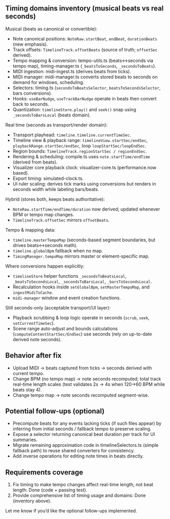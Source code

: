 ## Timing domains inventory (musical beats vs real seconds)

Musical (beats as canonical or convertible):

-   Note canonical positions: `NoteRaw.startBeat`, `endBeat`, `durationBeats` (new emphasis).
-   Track offsets: `TimelineTrack.offsetBeats` (source of truth; `offsetSec` derived).
-   Tempo mapping & conversion: tempo-utils.ts (beats<->seconds via tempo map), timing-manager.ts (`_beatsToSeconds`, `_secondsToBeats`).
-   MIDI ingestion: midi-ingest.ts (derives beats from ticks).
-   MIDI manager: midi-manager.ts converts stored beats to seconds on demand for windows, scheduling.
-   Selectors: timing.ts (`secondsToBeatsSelector`, `beatsToSecondsSelector`, bars conversions).
-   Hooks: `useBarNudge`, `useTrackBarNudge` operate in beats then convert back to seconds.
-   Quantization: `timelineStore.play()` and `seek()` snap using `_secondsToBarsLocal` (beats domain).

Real time (seconds as transport/render domain):

-   Transport playhead: `timeline.timeline.currentTimeSec`.
-   Timeline view & playback range: `timelineView.startSec/endSec`, `playbackRange.startSec/endSec`, loop `loopStartSec/loopEndSec`.
-   Region bounds: `TimelineTrack.regionStartSec / regionEndSec`.
-   Rendering & scheduling: compile.ts uses `note.startTime/endTime` (derived from beats).
-   Visualizer core playback clock: visualizer-core.ts (performance.now based).
-   Export timing: simulated-clock.ts.
-   UI ruler scaling: derives tick marks using conversions but renders in seconds width while labeling bars/beats.

Hybrid (stores both, keeps beats authoritative):

-   `NoteRaw.startTime/endTime/duration` now derived; updated whenever BPM or tempo map changes.
-   `TimelineTrack.offsetSec` mirrors `offsetBeats`.

Tempo & mapping data:

-   `timeline.masterTempoMap` (seconds-based segment boundaries, but drives beats<->seconds math).
-   `timeline.globalBpm` fallback when no map.
-   `TimingManager.tempoMap` mirrors master or element-specific map.

Where conversions happen explicitly:

-   `timelineStore` helper functions `_secondsToBeatsLocal`, `_beatsToSecondsLocal`, `_secondsToBarsLocal`, `_barsToSecondsLocal`.
-   Recalculation hooks inside `setGlobalBpm`, `setMasterTempoMap`, and `ingestMidiToCache`.
-   `midi-manager` window and event creation functions.

Still seconds-only (acceptable transport/UI layer):

-   Playback scrubbing & loop logic operate in seconds (`scrub`, `seek`, `setCurrentTimeSec`).
-   Scene range auto-adjust and bounds calculations (`computeContentStartSec/EndSec`) use seconds (rely on up-to-date derived note seconds).

## Behavior after fix

-   Upload MIDI → beats captured from ticks → seconds derived with current tempo.
-   Change BPM (no tempo map) → note seconds recomputed; total track real-time length scales (test validates 2s → 4s when 120→60 BPM while beats stay 4).
-   Change tempo map → note seconds recomputed segment-wise.

## Potential follow-ups (optional)

-   Precompute beats for any events lacking ticks (if such files appear) by inferring from initial seconds / fallback tempo to preserve scaling.
-   Expose a selector returning canonical beat duration per track for UI summaries.
-   Migrate remaining approximation code in timelineSelectors.ts (simple fallback path) to reuse shared converters for consistency.
-   Add inverse operations for editing note times in beats directly.

## Requirements coverage

1. Fix timing to make tempo changes affect real-time length, not beat length: Done (code + passing test).
2. Provide comprehensive list of timing usage and domains: Done (inventory above).

Let me know if you’d like the optional follow-ups implemented.
